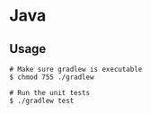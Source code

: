 # Java

## Usage
```
# Make sure gradlew is executable
$ chmod 755 ./gradlew

# Run the unit tests
$ ./gradlew test 
```